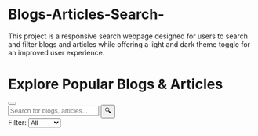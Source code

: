 # Blogs-Articles-Search-
This project is a responsive search webpage designed for users to search and filter blogs and articles while offering a light and dark theme toggle for an improved user experience.
<!DOCTYPE html>
<html lang="en">
<head>
  <meta charset="UTF-8">
  <meta name="viewport" content="width=device-width, initial-scale=1.0">
  <title>Dynamic Search Portal</title>
  <link rel="stylesheet" href="style.css">
  <link href="https://fonts.googleapis.com/css2?family=Poppins:wght@300;400;600&display=swap" rel="stylesheet">
  <link rel="stylesheet" href="https://cdnjs.cloudflare.com/ajax/libs/font-awesome/6.0.0-beta3/css/all.min.css">
</head>
<body>
  <div class="container">
    <div class="header">
      <h1>Explore Popular Blogs & Articles</h1>
      <button id="theme-toggle" onclick="toggleTheme()">
        <i id="theme-icon" class="fas fa-moon"></i>
      </button>
    </div>
    <div class="search-box">
      <input type="text" id="search-input" placeholder="Search for blogs, articles..." oninput="performSearch()">
      <button id="search-btn" onclick="performSearch()">🔍</button>
    </div>
    <div class="filters">
      <label for="filter">Filter:</label>
      <select id="filter" onchange="performSearch()">
        <option value="all">All</option>
        <option value="blog">Blogs</option>
        <option value="article">Articles</option>
      </select>
    </div>
    <div id="results" class="results">
      <!-- Search results will be displayed here -->
    </div>
  </div>
  <script src="script.js"></script>
</body>
</html>
